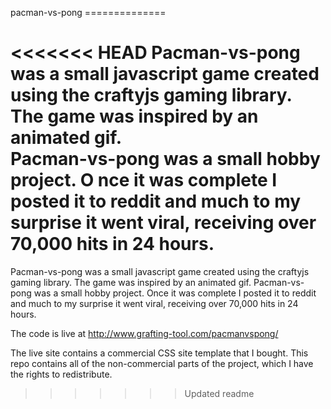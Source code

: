 pacman-vs-pong ==============

<<<<<<< HEAD
Pacman-vs-pong was a small javascript game created using the craftyjs gaming library.  
The game was inspired by an animated gif.  
Pacman-vs-pong was a small hobby project.  O
nce it was complete I posted it to reddit and much 
to my surprise it went viral, receiving over 70,000 hits in 24 hours. 
=======
Pacman-vs-pong was a small javascript game created using the craftyjs gaming library.  The
game was inspired by an animated gif.  Pacman-vs-pong was a small hobby project.  Once it
was complete I posted it to reddit and much to my surprise it went viral, receiving over
70,000 hits in 24 hours.

The code is live at http://www.grafting-tool.com/pacmanvspong/

The live site contains a commercial CSS site template that I bought.  This repo contains
all of the non-commercial parts of the project, which I have the rights to redistribute.
>>>>>>> Updated readme
